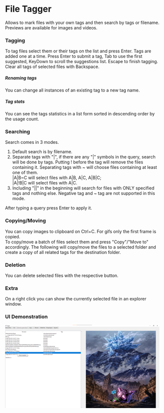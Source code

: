 # File Tagger
Allows to mark files with your own tags and then search by tags or filename.<br>
Previews are available for images and videos.<br>
### Tagging
To tag files select them or their tags on the list and press Enter. Tags are added one at a time. Press Enter to submit a tag, Tab to use the first suggested, KeyDown to scroll the suggestions list. Escape to finish tagging.<br>
Clear all tags of selected files with Backspace.<br>
##### Renaming tags
You can change all instances of an existing tag to a new tag name.
##### Tag stats
You can see the tags statistics in a list form sorted in descending order by the usage count.
### Searching
Search comes in 3 modes. <br>
1) Default search is by filename. <br>
2) Separate tags with "|", if there are any "|" symbols in the query, search will be done by tags. Putting ! before the tag will remove the files containing it. Separating tags with ~ will choose files containing at least one of them. <br>
|A|B~C will select files with A|B, A|C, A|B|C;<br>
|A|!B|C will select files with A|C.<br>
3) Including "||" in the beginning will search for files with ONLY specified tags and nothing else. Negative tag and ~ tag are not supported in this mode.<br>

After typing a query press Enter to apply it.
### Copying/Moving
You can copy images to clipboard on Ctrl+C. For gifs only the first frame is copied. <br>
To copy/move a batch of files select them and press "Copy"/"Move to" accordingly. The following will copy/move the files to a selected folder and create a copy of all related tags for the destination folder.
### Deletion
You can delete selected files with the respective button.
### Extra
On a right click you can show the currently selected file in an explorer window.
### UI Demonstration
![alt text](image.png)